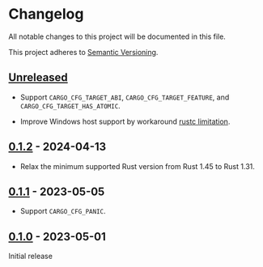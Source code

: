 # Changelog

All notable changes to this project will be documented in this file.

This project adheres to [Semantic Versioning](https://semver.org).

<!--
Note: In this file, do not use the hard wrap in the middle of a sentence for compatibility with GitHub comment style markdown rendering.
-->

## [Unreleased]

- Support `CARGO_CFG_TARGET_ABI`, `CARGO_CFG_TARGET_FEATURE`, and `CARGO_CFG_TARGET_HAS_ATOMIC`.

- Improve Windows host support by workaround [rustc limitation](https://github.com/rust-lang/rust/issues/75075).

## [0.1.2] - 2024-04-13

- Relax the minimum supported Rust version from Rust 1.45 to Rust 1.31.

## [0.1.1] - 2023-05-05

- Support `CARGO_CFG_PANIC`.

## [0.1.0] - 2023-05-01

Initial release

[Unreleased]: https://github.com/taiki-e/build-context/compare/v0.1.2...HEAD
[0.1.2]: https://github.com/taiki-e/build-context/compare/v0.1.1...v0.1.2
[0.1.1]: https://github.com/taiki-e/build-context/compare/v0.1.0...v0.1.1
[0.1.0]: https://github.com/taiki-e/build-context/releases/tag/v0.1.0
